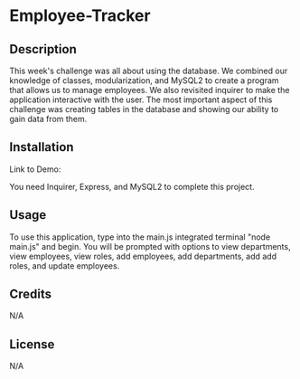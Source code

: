 # Employee-Tracker

## Description

This week's challenge was all about using the database. We combined our knowledge of classes, modularization, and MySQL2 to create a program that allows us to manage employees. We also revisited inquirer to make the application interactive with the user. The most important aspect of this challenge was creating tables in the database and showing our ability to gain data from them. 

## Installation
Link to Demo:

You need Inquirer, Express, and MySQL2 to complete this project.

## Usage

To use this application, type into the main.js integrated terminal "node main.js" and begin. You will be prompted with options to view departments, view employees, view roles, add employees, add departments, add add roles, and update employees. 

## Credits

N/A

## License

N/A